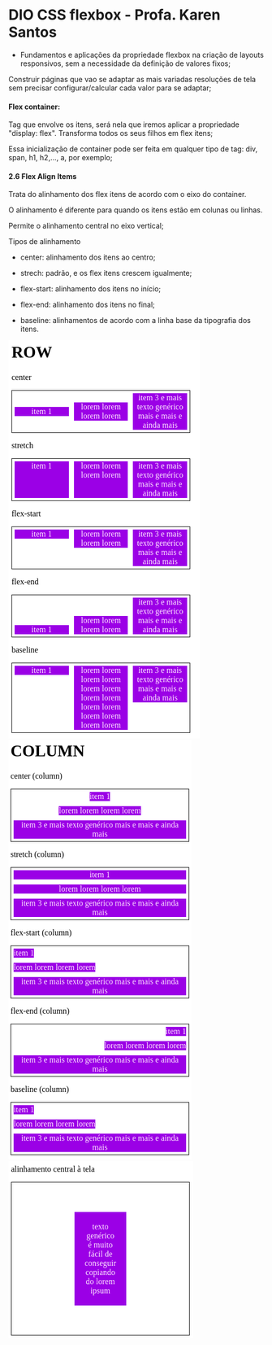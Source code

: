 # DIO CSS flexbox - Profa. Karen Santos

* Fundamentos e aplicações da propriedade flexbox na criação de layouts responsivos, sem a necessidade da definição de valores fixos;

Construir páginas que vao se adaptar as mais variadas resoluções de tela sem precisar configurar/calcular cada valor para se adaptar;

####  Flex container: 

Tag que envolve os itens, será nela que iremos aplicar a propriedade "display: flex". Transforma todos os seus filhos em flex itens;

Essa inicialização de container pode ser feita em qualquer tipo de tag: div, span, h1, h2,..., a, por exemplo; 
    
#### 2.6 Flex Align Items

Trata do alinhamento dos flex itens de acordo com o eixo do container.

O alinhamento é diferente para quando os itens estão em colunas ou linhas.

Permite o alinhamento central no eixo vertical;

Tipos de alinhamento

* center: alinhamento dos itens ao centro;

* strech: padrão, e os flex itens crescem igualmente;

* flex-start: alinhamento dos itens no início;

* flex-end: alinhamento dos itens no final;

* baseline: alinhamentos de acordo com a linha base da tipografia dos itens.

<img src="../5-flex-align-items-img/1.png">
<img src="../5-flex-align-items-img/2.png">
<img src="../5-flex-align-items-img/3.png">
